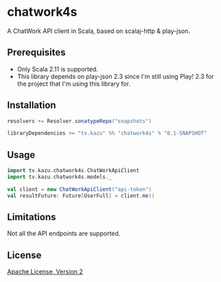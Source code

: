 # chatwork4s

A ChatWork API client in Scala, based on scalaj-http & play-json.

## Prerequisites

* Only Scala 2.11 is supported.
* This library depends on play-json 2.3 since I'm still using Play! 2.3 for the project that I'm using this library for.

## Installation

```scala
resolvers += Resolver.sonatypeRepo("snapshots")

libraryDependencies += "tv.kazu" %% "chatwork4s" % "0.1-SNAPSHOT"
```

## Usage

```scala
import tv.kazu.chatwork4s.ChatWorkApiClient
import tv.kazu.chatwork4s.models._

val client = new ChatWorkApiClient("api-token")
val resultFuture: Future[UserFull] = client.me()
```

## Limitations

Not all the API endpoints are supported.

## License

[Apache License, Version 2](http://www.apache.org/licenses/LICENSE-2.0.html)
